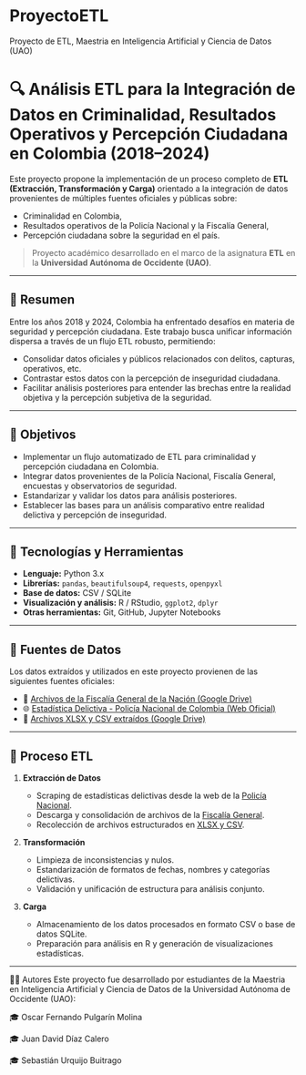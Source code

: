 # ProyectoETL
Proyecto de ETL, Maestria en Inteligencia Artificial y Ciencia de Datos (UAO)

# 🔍 Análisis ETL para la Integración de Datos en Criminalidad, Resultados Operativos y Percepción Ciudadana en Colombia (2018–2024)

Este proyecto propone la implementación de un proceso completo de **ETL (Extracción, Transformación y Carga)** orientado a la integración de datos provenientes de múltiples fuentes oficiales y públicas sobre:

- Criminalidad en Colombia,
- Resultados operativos de la Policía Nacional y la Fiscalía General,
- Percepción ciudadana sobre la seguridad en el país.

> Proyecto académico desarrollado en el marco de la asignatura **ETL** en la **Universidad Autónoma de Occidente (UAO)**.

---

## 📌 Resumen

Entre los años 2018 y 2024, Colombia ha enfrentado desafíos en materia de seguridad y percepción ciudadana. Este trabajo busca unificar información dispersa a través de un flujo ETL robusto, permitiendo:

- Consolidar datos oficiales y públicos relacionados con delitos, capturas, operativos, etc.
- Contrastar estos datos con la percepción de inseguridad ciudadana.
- Facilitar análisis posteriores para entender las brechas entre la realidad objetiva y la percepción subjetiva de la seguridad.

---

## 🎯 Objetivos

- Implementar un flujo automatizado de ETL para criminalidad y percepción ciudadana en Colombia.
- Integrar datos provenientes de la Policía Nacional, Fiscalía General, encuestas y observatorios de seguridad.
- Estandarizar y validar los datos para análisis posteriores.
- Establecer las bases para un análisis comparativo entre realidad delictiva y percepción de inseguridad.

---

## 🧰 Tecnologías y Herramientas

- **Lenguaje:** Python 3.x
- **Librerías:** `pandas`, `beautifulsoup4`, `requests`, `openpyxl`
- **Base de datos:** CSV / SQLite
- **Visualización y análisis:** R / RStudio, `ggplot2`, `dplyr`
- **Otras herramientas:** Git, GitHub, Jupyter Notebooks

---

## 🔗 Fuentes de Datos

Los datos extraídos y utilizados en este proyecto provienen de las siguientes fuentes oficiales:

- 📁 [Archivos de la Fiscalía General de la Nación (Google Drive)](https://drive.google.com/drive/folders/1-9mURIly6WvBtGJfe7vRjvEHwFfE5gWs)
- 🌐 [Estadística Delictiva - Policía Nacional de Colombia (Web Oficial)](https://www.policia.gov.co/estadistica-delictiva?page=1)
- 📁 [Archivos XLSX y CSV extraídos (Google Drive)](https://drive.google.com/drive/u/3/folders/180HfeUy5t6mAdlSFa-QZ1vqhzvLDfROp)

---

## 🔁 Proceso ETL

1. **Extracción de Datos**
   - Scraping de estadísticas delictivas desde la web de la [Policía Nacional](https://www.policia.gov.co/estadistica-delictiva?page=1).
   - Descarga y consolidación de archivos de la [Fiscalía General](https://drive.google.com/drive/folders/1-9mURIly6WvBtGJfe7vRjvEHwFfE5gWs).
   - Recolección de archivos estructurados en [XLSX y CSV](https://drive.google.com/drive/u/3/folders/180HfeUy5t6mAdlSFa-QZ1vqhzvLDfROp).

2. **Transformación**
   - Limpieza de inconsistencias y nulos.
   - Estandarización de formatos de fechas, nombres y categorías delictivas.
   - Validación y unificación de estructura para análisis conjunto.

3. **Carga**
   - Almacenamiento de los datos procesados en formato CSV o base de datos SQLite.
   - Preparación para análisis en R y generación de visualizaciones estadísticas.

---

👨‍💻 Autores
Este proyecto fue desarrollado por estudiantes de la Maestria en Inteligencia Artificial y Ciencia de Datos de la Universidad Autónoma de Occidente (UAO):

🎓 Oscar Fernando Pulgarín Molina

🎓 Juan David Díaz Calero

🎓 Sebastián Urquijo Buitrago

